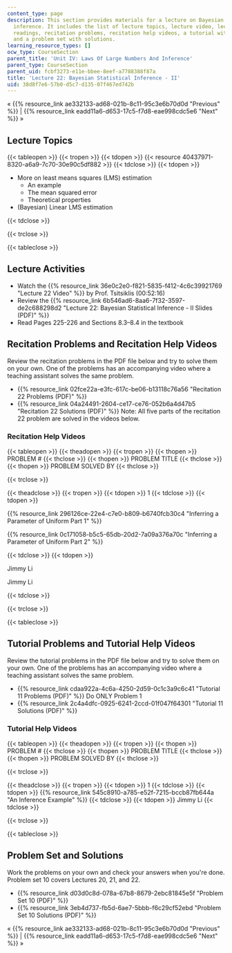 ```yaml
---
content_type: page
description: This section provides materials for a lecture on Bayesian statistical
  inference. It includes the list of lecture topics, lecture video, lecture slides,
  readings, recitation problems, recitation help videos, a tutorial with solutions,
  and a problem set with solutions.
learning_resource_types: []
ocw_type: CourseSection
parent_title: 'Unit IV: Laws Of Large Numbers And Inference'
parent_type: CourseSection
parent_uid: fcbf3273-e11e-bbee-8eef-a7788388f87a
title: 'Lecture 22: Bayesian Statistical Inference - II'
uid: 38d8f7e6-57b0-d5c7-d135-07f467ed742b
---
```


« {{% resource_link ae332133-ad68-021b-8c11-95c3e6b70d0d "Previous" %}} | {{% resource_link eadd11a6-d653-17c5-f7d8-eae998cdc5e6 "Next" %}} »

Lecture Topics
--------------

{{< tableopen >}}
{{< tropen >}}
{{< tdopen >}}
{{< resource 40437971-8320-a6a9-7c70-30e90c5df882 >}}
{{< tdclose >}}
{{< tdopen >}}


*   More on least means squares (LMS) estimation
    *   An example
    *   The mean squared error
    *   Theoretical properties
*   (Bayesian) Linear LMS estimation


{{< tdclose >}}

{{< trclose >}}

{{< tableclose >}}

Lecture Activities
------------------

*   Watch the {{% resource_link 36e0c2e0-f821-5835-f412-4c6c39921769 "Lecture 22 Video" %}} by Prof. Tsitsiklis (00:52:16)
*   Review the {{% resource_link 6b546ad6-8aa6-7f32-3597-de2c688298d2 "Lecture 22: Bayesian Statistical Inference - II Slides (PDF)" %}}
*   Read Pages 225-226 and Sections 8.3–8.4 in the textbook

Recitation Problems and Recitation Help Videos
----------------------------------------------

Review the recitation problems in the PDF file below and try to solve them on your own. One of the problems has an accompanying video where a teaching assistant solves the same problem.

*   {{% resource_link 02fce22a-e3fc-617c-be06-b13118c76a56 "Recitation 22 Problems (PDF)" %}}
*   {{% resource_link 04a24491-2604-ce17-ce76-052b6a4d47b5 "Recitation 22 Solutions (PDF)" %}} Note: All five parts of the recitation 22 problem are solved in the videos below.

### Recitation Help Videos

{{< tableopen >}}
{{< theadopen >}}
{{< tropen >}}
{{< thopen >}}
PROBLEM #
{{< thclose >}}
{{< thopen >}}
PROBLEM TITLE
{{< thclose >}}
{{< thopen >}}
PROBLEM SOLVED BY
{{< thclose >}}

{{< trclose >}}

{{< theadclose >}}
{{< tropen >}}
{{< tdopen >}}
1
{{< tdclose >}}
{{< tdopen >}}


{{% resource_link 296126ce-22e4-c7e0-b809-b6740fcb30c4 "Inferring a Parameter of Uniform Part 1" %}}

{{% resource_link 0c171058-b5c5-65db-20d2-7a09a376a70c "Inferring a Parameter of Uniform Part 2" %}}


{{< tdclose >}}
{{< tdopen >}}


Jimmy Li

Jimmy Li


{{< tdclose >}}

{{< trclose >}}

{{< tableclose >}}

Tutorial Problems and Tutorial Help Videos
------------------------------------------

Review the tutorial problems in the PDF file below and try to solve them on your own. One of the problems has an accompanying video where a teaching assistant solves the same problem.

*   {{% resource_link cdaa922a-4c6a-4250-2d59-0c1c3a9c6c41 "Tutorial 11 Problems (PDF)" %}} Do ONLY Problem 1
*   {{% resource_link 2c4a4dfc-0925-6241-2ccd-01f047f64301 "Tutorial 11 Solutions (PDF)" %}}

### Tutorial Help Videos

{{< tableopen >}}
{{< theadopen >}}
{{< tropen >}}
{{< thopen >}}
PROBLEM #
{{< thclose >}}
{{< thopen >}}
PROBLEM TITLE
{{< thclose >}}
{{< thopen >}}
PROBLEM SOLVED BY
{{< thclose >}}

{{< trclose >}}

{{< theadclose >}}
{{< tropen >}}
{{< tdopen >}}
1
{{< tdclose >}}
{{< tdopen >}}
{{% resource_link 545c8910-a785-e52f-7215-bccb87fb644a "An Inference Example" %}}
{{< tdclose >}}
{{< tdopen >}}
Jimmy Li
{{< tdclose >}}

{{< trclose >}}

{{< tableclose >}}

Problem Set and Solutions
-------------------------

Work the problems on your own and check your answers when you're done. Problem set 10 covers Lectures 20, 21, and 22.

*   {{% resource_link d03d0c8d-078a-67b8-8679-2ebc81845e5f "Problem Set 10 (PDF)" %}}
*   {{% resource_link 3eb4d737-fb5d-6ae7-5bbb-f6c29cf52ebd "Problem Set 10 Solutions (PDF)" %}}

« {{% resource_link ae332133-ad68-021b-8c11-95c3e6b70d0d "Previous" %}} | {{% resource_link eadd11a6-d653-17c5-f7d8-eae998cdc5e6 "Next" %}} »
